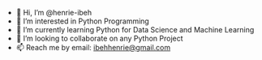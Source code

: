 - 👋 Hi, I’m @henrie-ibeh
- 👀 I’m interested in Python Programming
- 🌱 I’m currently learning Python for Data Science and Machine Learning
- 💞️ I’m looking to collaborate on any Python Project
- 📫 Reach me by email: ibehhenrie@gmail.com

<!---
henrie-ibeh/henrie-ibeh is a ✨ special ✨ repository because its `README.md` (this file) appears on your GitHub profile.
You can click the Preview link to take a look at your changes.
--->
